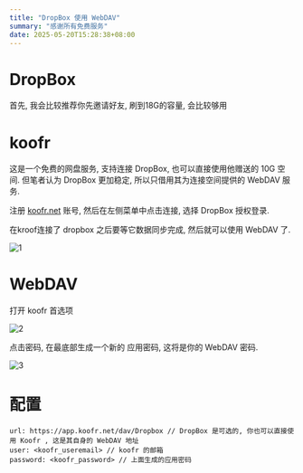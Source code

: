 ```yaml
---
title: "DropBox 使用 WebDAV"
summary: "感谢所有免费服务"
date: 2025-05-20T15:28:38+08:00
---
```

# DropBox
首先, 我会比较推荐你先邀请好友, 刷到18G的容量, 会比较够用

# koofr
这是一个免费的网盘服务, 支持连接 DropBox, 也可以直接使用他赠送的 10G 空间. 但笔者认为 DropBox 更加稳定, 所以只借用其为连接空间提供的 WebDAV 服务.

注册 [koofr.net](https://koofr.net) 账号, 然后在左侧菜单中点击连接, 选择 DropBox 授权登录.

在kroof连接了 dropbox 之后要等它数据同步完成, 然后就可以使用 WebDAV 了.

![1](https://cdn.jsdelivr.net/gh/Borber/PublicPic1@master/blog/20250520/1.png#small "koofr 连接 DropBox")

# WebDAV
打开 koofr 首选项

![2](https://cdn.jsdelivr.net/gh/Borber/PublicPic1@master/blog/20250520/2.png "koofr 首选项")

点击密码, 在最底部生成一个新的 应用密码, 这将是你的 WebDAV 密码.

![3](https://cdn.jsdelivr.net/gh/Borber/PublicPic1@master/blog/20250520/3.png "koofr 应用密码")

# 配置

```
url: https://app.koofr.net/dav/Dropbox // DropBox 是可选的, 你也可以直接使用 Koofr , 这是其自身的 WebDAV 地址
user: <koofr_useremail> // koofr 的邮箱
password: <koofr_password> // 上面生成的应用密码
```

